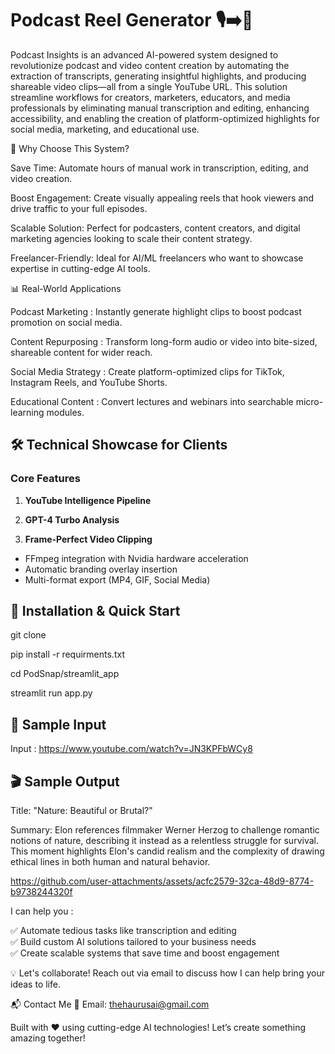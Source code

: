 <h1>Podcast Reel Generator 🎙️➡️🎥</h1>

Podcast Insights is an advanced AI-powered system designed to revolutionize podcast and video content creation by automating the extraction of transcripts, generating insightful highlights, and producing shareable video clips—all from a single YouTube URL. This solution streamline workflows for creators, marketers, educators, and media professionals by eliminating manual transcription and editing, enhancing accessibility, and enabling the creation of platform-optimized highlights for social media, marketing, and educational use.

🎯 Why Choose This System?

Save Time: Automate hours of manual work in transcription, editing, and video creation.

Boost Engagement: Create visually appealing reels that hook viewers and drive traffic to your full episodes.

Scalable Solution: Perfect for podcasters, content creators, and digital marketing agencies looking to scale their content strategy.

Freelancer-Friendly: Ideal for AI/ML freelancers who want to showcase expertise in cutting-edge AI tools.

📊 Real-World Applications

Podcast Marketing : Instantly generate highlight clips to boost podcast promotion on social media.

Content Repurposing : Transform long-form audio or video into bite-sized, shareable content for wider reach.

Social Media Strategy : Create platform-optimized clips for TikTok, Instagram Reels, and YouTube Shorts.

Educational Content : Convert lectures and webinars into searchable micro-learning modules.

## 🛠️ Technical Showcase for Clients

### Core Features

1. **YouTube Intelligence Pipeline**

2. **GPT-4 Turbo Analysis**

3. **Frame-Perfect Video Clipping**

- FFmpeg integration with Nvidia hardware acceleration
- Automatic branding overlay insertion
- Multi-format export (MP4, GIF, Social Media)

## 🚀 Installation & Quick Start

git clone

pip install -r requirments.txt

cd PodSnap/streamlit_app

streamlit run app.py

## 📄 Sample Input

Input : https://www.youtube.com/watch?v=JN3KPFbWCy8

## 🎬 Sample Output

Title: "Nature: Beautiful or Brutal?"

Summary: Elon references filmmaker Werner Herzog to challenge romantic notions of nature, describing it instead as a relentless struggle for survival. This moment highlights Elon's candid realism and the complexity of drawing ethical lines in both human and natural behavior.

https://github.com/user-attachments/assets/acfc2579-32ca-48d9-8774-b9738244320f

I can help you :

✅ Automate tedious tasks like transcription and editing
<br>
✅ Build custom AI solutions tailored to your business needs
<br>
✅ Create scalable systems that save time and boost engagement

💡 Let's collaborate! Reach out via email to discuss how I can help bring your ideas to life.

📬 Contact Me
📧 Email: thehaurusai@gmail.com

Built with ❤️ using cutting-edge AI technologies! Let’s create something amazing together!
